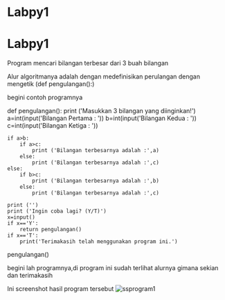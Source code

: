 # Labpy1

# Labpy1

Program mencari bilangan terbesar dari 3 buah bilangan 

Alur algoritmanya adalah dengan medefinisikan perulangan dengan mengetik (def pengulangan():)

begini contoh programnya

def pengulangan():
    print ('Masukkan 3 bilangan yang diinginkan!')
    a=int(input('Bilangan Pertama : '))
    b=int(input('Bilangan Kedua   : '))
    c=int(input('Bilangan Ketiga  : '))

    if a>b:
        if a>c:
            print ('Bilangan terbesarnya adalah :',a)
        else:
            print ('Bilangan terbesarnya adalah :',c)
    else:
        if b>c:
            print ('Bilangan terbesarnya adalah :',b)
        else:
            print ('Bilangan terbesarnya adalah :',c)

    print ('')
    print ('Ingin coba lagi? (Y/T)')
    x=input()
    if x=='Y':
        return pengulangan()
    if x=='T':
        print('Terimakasih telah menggunakan program ini.')

pengulangan()


begini lah programnya,di program ini sudah terlihat alurnya gimana
sekian dan terimakasih



Ini screenshot hasil program tersebut
![ssprogram1](https://user-images.githubusercontent.com/44311815/52457632-e8724580-2b28-11e9-9921-e1b6f2d1822b.png)

